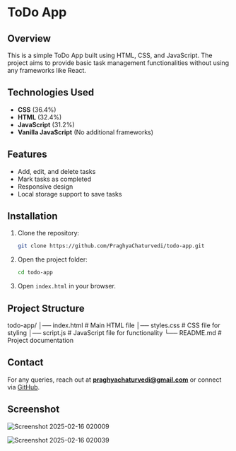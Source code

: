 # ToDo App

## Overview
This is a simple ToDo App built using HTML, CSS, and JavaScript. The project aims to provide basic task management functionalities without using any frameworks like React.

## Technologies Used
- **CSS** (36.4%)
- **HTML** (32.4%)
- **JavaScript** (31.2%)
- **Vanilla JavaScript** (No additional frameworks)

## Features
- Add, edit, and delete tasks
- Mark tasks as completed
- Responsive design
- Local storage support to save tasks

## Installation
1. Clone the repository:
   ```sh
   git clone https://github.com/PraghyaChaturvedi/todo-app.git
   ```
2. Open the project folder:
   ```sh
   cd todo-app
   ```
3. Open `index.html` in your browser.

## Project Structure

todo-app/
│── index.html       # Main HTML file
│── styles.css       # CSS file for styling
│── script.js        # JavaScript file for functionality
└── README.md        # Project documentation


## Contact
For any queries, reach out at **praghyachaturvedi@gmail.com** or connect via [GitHub](https://github.com/PraghyaChaturvedi).

## Screenshot
![Screenshot 2025-02-16 020009](https://github.com/user-attachments/assets/3458b1ce-2796-4dfa-8bec-836826bf92e6)

![Screenshot 2025-02-16 020039](https://github.com/user-attachments/assets/d9f56654-60ff-4bd8-9d5f-6e217113e593)
